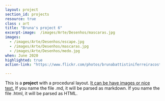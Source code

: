 ```yaml
---
layout: project
section_id: projects
resource: true
class : art
title: "Bruna's project 6"
excerpt-image:  /images/Arte/Desenhos/mascaras.jpg
images:
  - /images/Arte/Desenhos/escape.jpg
  - /images/Arte/Desenhos/mascaras.jpg
  - /images/Arte/Desenhos/medo.jpg    
when: June 2020
highlighted: true
action-link: "https://www.flickr.com/photos/brunabattistiniferreiracosta/albums/72157610895596973"

---
```


This is a **project** with a procedural layout. <u>It can be have images or nice text.</u> If you name the file .md, it will be parsed as markdown. If you name the file .html, it will be parsed as HTML. 
